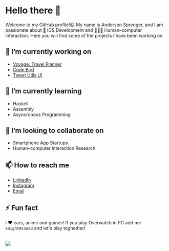 # Hello there 👋

Welcome to my GitHub profile!😃 My name is Anderson Sprenger, and I am passionate about 🍎 iOS Development and 🤖🧑‍💻 Human–computer interaction. Here you will find some of the projects I have been working on.

## 🔭 I’m currently working on

* [Voyage: Travel Planner](https://apps.apple.com/ua/app/voyage-plan/id1629997994)
* [Code Bird](https://apps.apple.com/ua/app/codebird/id1582685085)
* [Tweet Utils UI](https://github.com/DAVINTLAB/Tweet-Utils-UI)

## 🌱 I’m currently learning

* Haskell
* Assembly
* Asyncronous Programming

## 👯 I’m looking to collaborate on

* Smartphone App Startups 
* Human–computer interaction Research

## 📫 How to reach me

* [LinkedIn](https://www.linkedin.com/in/andersonsprenger/)
* [Instagram](https://instagram.com/andersprenger/)
* [Email](andersonsprenger@outlook.com)

## ⚡ Fun fact

I ❤️ cars, anime and games! If you play Overwatch in PC add me `knight#15883` and let's play toghether!

<br/>

<img src="https://github-readme-stats.vercel.app/api?username=andersprenger&show_icons=true&theme=dark"/>
